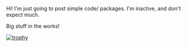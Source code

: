 Hi! I'm just going to post simple code/ packages.
I'm inactive, and don't expect much.


Big stuff in the works!


[![trophy](https://github-profile-trophy.vercel.app/?username=packjackisback)](https://github.com/ryo-ma/github-profile-trophy)

